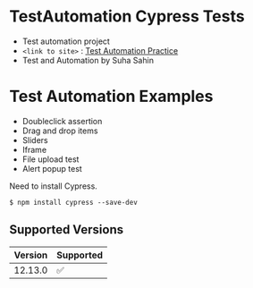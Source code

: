 # TestAutomation Cypress Tests
- Test automation project
-  `<link to site>` : [Test Automation Practice](https://testautomationpractice.blogspot.com  "Test Automation Practice")
- Test and Automation by Suha Sahin

Test Automation Examples
=============
- Doubleclick assertion
- Drag and drop items
- Sliders
- Iframe
- File upload test
- Alert popup test

Need to install Cypress.

`$ npm install cypress --save-dev`

## Supported Versions

| Version | Supported          |
| ------- | ------------------ |
| 12.13.0   | :white_check_mark: |

